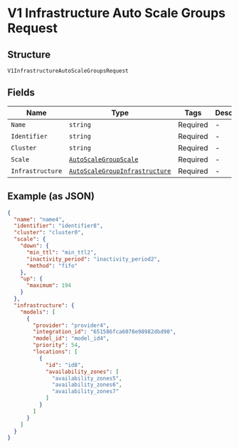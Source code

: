 
# V1 Infrastructure Auto Scale Groups Request

## Structure

`V1InfrastructureAutoScaleGroupsRequest`

## Fields

| Name | Type | Tags | Description |
|  --- | --- | --- | --- |
| `Name` | `string` | Required | - |
| `Identifier` | `string` | Required | - |
| `Cluster` | `string` | Required | - |
| `Scale` | [`AutoScaleGroupScale`](../../doc/models/auto-scale-group-scale.md) | Required | - |
| `Infrastructure` | [`AutoScaleGroupInfrastructure`](../../doc/models/auto-scale-group-infrastructure.md) | Required | - |

## Example (as JSON)

```json
{
  "name": "name4",
  "identifier": "identifier8",
  "cluster": "cluster0",
  "scale": {
    "down": {
      "min_ttl": "min_ttl2",
      "inactivity_period": "inactivity_period2",
      "method": "fifo"
    },
    "up": {
      "maximum": 194
    }
  },
  "infrastructure": {
    "models": [
      {
        "provider": "provider4",
        "integration_id": "651586fca6078e98982dbd90",
        "model_id": "model_id4",
        "priority": 54,
        "locations": [
          {
            "id": "id8",
            "availability_zones": [
              "availability_zones5",
              "availability_zones6",
              "availability_zones7"
            ]
          }
        ]
      }
    ]
  }
}
```

